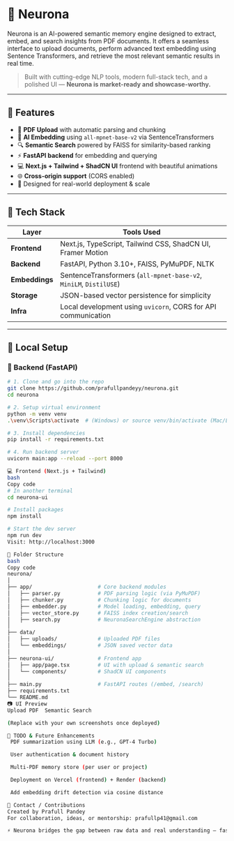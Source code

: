 # 🧠 Neurona

Neurona is an AI-powered semantic memory engine designed to extract, embed, and search insights from PDF documents. It offers a seamless interface to upload documents, perform advanced text embedding using Sentence Transformers, and retrieve the most relevant semantic results in real time.

> Built with cutting-edge NLP tools, modern full-stack tech, and a polished UI — **Neurona is market-ready and showcase-worthy.**

---

## 🚀 Features

- 📄 **PDF Upload** with automatic parsing and chunking
- 🧠 **AI Embedding** using `all-mpnet-base-v2` via SentenceTransformers
- 🔍 **Semantic Search** powered by FAISS for similarity-based ranking
- ⚡️ **FastAPI backend** for embedding and querying
- 💻 **Next.js + Tailwind + ShadCN UI** frontend with beautiful animations
- 🌐 **Cross-origin support** (CORS enabled)
- 🎯 Designed for real-world deployment & scale

---

## 🧰 Tech Stack

| Layer         | Tools Used                                                                 |
|---------------|----------------------------------------------------------------------------|
| **Frontend**  | Next.js, TypeScript, Tailwind CSS, ShadCN UI, Framer Motion                |
| **Backend**   | FastAPI, Python 3.10+, FAISS, PyMuPDF, NLTK                                |
| **Embeddings**| SentenceTransformers (`all-mpnet-base-v2`, `MiniLM`, `DistilUSE`)         |
| **Storage**   | JSON-based vector persistence for simplicity                               |
| **Infra**     | Local development using `uvicorn`, CORS for API communication              |

---

## 🧪 Local Setup

### 🔧 Backend (FastAPI)

```bash
# 1. Clone and go into the repo
git clone https://github.com/prafullpandeyy/neurona.git
cd neurona

# 2. Setup virtual environment
python -m venv venv
.\venv\Scripts\activate  # (Windows) or source venv/bin/activate (Mac/Linux)

# 3. Install dependencies
pip install -r requirements.txt

# 4. Run backend server
uvicorn main:app --reload --port 8000

💻 Frontend (Next.js + Tailwind)
bash
Copy code
# In another terminal
cd neurona-ui

# Install packages
npm install

# Start the dev server
npm run dev
Visit: http://localhost:3000

📁 Folder Structure
bash
Copy code
neurona/
│
├── app/                     # Core backend modules
│   ├── parser.py            # PDF parsing logic (via PyMuPDF)
│   ├── chunker.py           # Chunking logic for documents
│   ├── embedder.py          # Model loading, embedding, query
│   ├── vector_store.py      # FAISS index creation/search
│   ├── search.py            # NeuronaSearchEngine abstraction
│
├── data/
│   ├── uploads/             # Uploaded PDF files
│   └── embeddings/          # JSON saved vector data
│
├── neurona-ui/              # Frontend app
│   ├── app/page.tsx         # UI with upload & semantic search
│   └── components/          # ShadCN UI components
│
├── main.py                  # FastAPI routes (/embed, /search)
├── requirements.txt
└── README.md
📷 UI Preview
Upload PDF	Semantic Search

(Replace with your own screenshots once deployed)

📌 TODO & Future Enhancements
 PDF summarization using LLM (e.g., GPT-4 Turbo)

 User authentication & document history

 Multi-PDF memory store (per user or project)

 Deployment on Vercel (frontend) + Render (backend)

 Add embedding drift detection via cosine distance

🤝 Contact / Contributions
Created by Prafull Pandey
For collaboration, ideas, or mentorship: prafullp41@gmail.com

⚡ Neurona bridges the gap between raw data and real understanding — fast, accurate, and beautifully designed.
